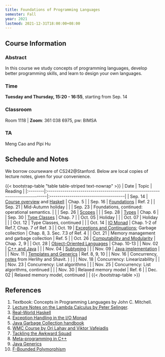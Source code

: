 ```yaml
---
title: Foundations of Programming Languages
semester: Fall
year: 2021
lastmod: 2021-12-31T18:00:00+08:00
---
```


## Course Information
### Abstract
In this course we study concepts of programming languages, develop better programming skills, and learn to design your own languages.

### Time
**Tuesday and Thursday, 15:20 - 16:55**, starting from Sep. 14

### Classroom
Room 1118 | **Zoom**: 361 038 6975, pw: BIMSA

### TA
Meng Cao and Pipi Hu

## Schedule and Notes
We borrow courseware of CS242@Stanford. Below are local copies of lecture notes, given for your convenience.

{{< bootstrap-table "table table-striped text-nowrap" >}}
| Date    | Topic                                                                         | Reading                               |
|:--------|:------------------------------------------------------------------------------|:--------------------------------------|
| Sep. 14 | [Course overview](./00_Introduction.pdf) and [Haskell](./01_HaskellIntro.pdf) | Chap. 5                               |
| Sep. 16 | [Foundations](./02_fund.pdf)                                                  | Ref. 2                                |
| Sep. 21 | Mid-Autumn holiday                                                            |                                       |
| Sep. 23 | Foundations, continued: operational semantics.                                |                                       |
| Sep. 26 | [Scopes](./03_scope.pdf)                                                      |                                       |
| Sep. 28 | [Types](./04_types.pdf)                                                       | Chap. 6                               |
| Sep. 30 | [Type Classes](./05_TypeClasses.pdf)                                          | Chap. 7                               |
| Oct. 05 | Holiday                                                                       |                                       |
| Oct. 07 | Holiday                                                                       |                                       |
| Oct. 12 | Type Classes, continued                                                       |                                       |
| Oct. 14 | [IO Monad](./06_ioMonad.pdf)                                                  | Chap. 1-2 of Ref.7, Chap. 7 of Ref. 3 |
| Oct. 19 | [Exceptions and Continuations](./07_control.pdf); Garbage collection          | Chap. 8, 3. Sec. 7.3 of Ref. 4        |
| Oct. 21 | Memory management and garbage collection                                      | Ref. 5                                |
| Oct. 26 | [Computability and Modularity](./08_computabilityandmodularity.pdf)           | Chap. 2, 9                            |
| Oct. 28 | [Object-Oriented Languages](./09_objects-1.pdf)                               | Chap. 10-13                           |
| Nov. 02 | [C++ and Java](./10_objects-2.pdf)                                            |                                       |
| Nov. 04 | [Subtyping](./11_object-types-subtyping.pdf)                                  |                                       |
| Nov. 09 | [Java implementation](./12_object-implementation.pdf)                         |                                       |
| Nov. 11 | [Templates and Generics](./13_templates-generics.pdf)                         | Ref. 8, 9, 10                         |
| Nov. 16 | Concurrency, [notes](./concurrency.pdf) from Herlihy and Shavit. )            |                                       |
| Nov. 18 | Concurrency: Linearizability                                                  |                                       |
| Nov. 23 | Concurrency: List algorithms                                                  |                                       |
| Nov. 25 | Concurrency: List algorithms, continued                                       |                                       |
| Nov. 30 | Relaxed memory model                                                          | Ref. 6                                |
| Dec. 02 | Relaxed memory model, continued                                               |                                       |
{{< /bootstrap-table >}}


## References
1. Textbook: Concepts in Programming Languages by John C. Mitchell.
2. [Lecture Notes on the Lambda Calculus by Peter Selinger](https://arxiv.org/abs/0804.3434).
3. [Real-World Haskell](http://book.realworldhaskell.org/)
4. [Exception Handling in the I/O Monad](http://www.haskell.org/onlinereport/io-13.html)
5. [Java Garbage Collection handbook](https://plumbr.io/java-garbage-collection-handbook)
6. [WMC Course by Ori Lahav and Viktor Vafeiadis](https://people.mpi-sws.org/~viktor/wmc/)
7. [Tackling the Awkward Squad](./awkwardSquad.pdf)
8. [Meta-programming in C++](./MetaprogrammingCpp.pdf)
9. [Java Generics](./generics-tutorial.pdf)
10. [F-Bounded Polymorphism](./CookFBound89.pdf)
